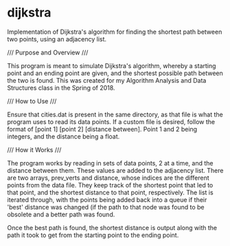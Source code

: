 # dijkstra
Implementation of Dijkstra's algorithm for finding the shortest path between two points, using an adjacency list.

/// Purpose and Overview ///

This program is meant to simulate Dijkstra's algorithm, whereby a starting point and an ending point are given, and the shortest possible path between the two is found. This was created for my Algorithm Analysis and Data Structures class in the Spring of 2018. 

/// How to Use ///

Ensure that cities.dat is present in the same directory, as that file is what the program uses to read its data points. If a custom file is desired, follow the format of [point 1] [point 2] [distance between]. Point 1 and 2 being integers, and the distance being a float. 

/// How it Works ///

The program works by reading in sets of data points, 2 at a time, and the distance between them. These values are added to the adjacency list. There are two arrays, prev_verts and distance, whose indices are the different points from the data file. They keep track of the shortest point that led to that point, and the shortest distance to that point, respectively. The list is iterated through, with the points being added back into a queue if their 'best' distance was changed (if the path to that node was found to be obsolete and a better path was found. 

Once the best path is found, the shortest distance is output along with the path it took to get from the starting point to the ending point. 
